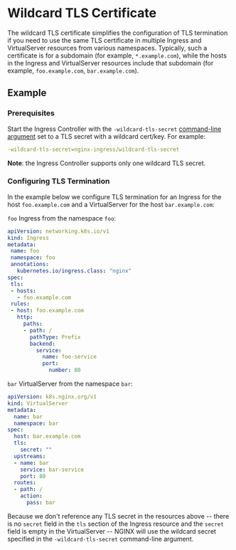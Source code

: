 # Wildcard TLS Certificate

The wildcard TLS certificate simplifies the configuration of TLS termination if you need to use the same TLS certificate in multiple Ingress and VirtualServer resources from various namespaces. Typically, such a certificate is for a subdomain (for example, `*.example.com`), while the hosts in the Ingress and VirtualServer resources include that subdomain (for example, `foo.example.com`, `bar.example.com`).

## Example

### Prerequisites

Start the Ingress Controller with the `-wildcard-tls-secret` [command-line argument](https://docs.nginx.com/nginx-ingress-controller/configuration/global-configuration/command-line-arguments/#cmdoption-wildcard-tls-secret) set to a TLS secret with a wildcard cert/key. For example:

```yaml
-wildcard-tls-secret=nginx-ingress/wildcard-tls-secret
```

**Note**: the Ingress Controller supports only one wildcard TLS secret.

### Configuring TLS Termination

In the example below we configure TLS termination for an Ingress for the host `foo.example.com` and a VirtualServer for the host `bar.example.com`:

`foo` Ingress from the namespace `foo`:

 ```yaml
apiVersion: networking.k8s.io/v1
kind: Ingress
metadata:
  name: foo
  namespace: foo
  annotations:
    kubernetes.io/ingress.class: "nginx"
spec:
  tls:
  - hosts:
    - foo.example.com
  rules:
  - host: foo.example.com
    http:
      paths:
      - path: /
        pathType: Prefix
        backend:
          service:
            name: foo-service
            port:
              number: 80
 ```

`bar` VirtualServer from the namespace `bar`:

```yaml
apiVersion: k8s.nginx.org/v1
kind: VirtualServer
metadata:
  name: bar
  namespace: bar
spec:
  host: bar.example.com
  tls:
    secret: "" 
  upstreams:
  - name: bar 
    service: bar-service
    port: 80
  routes:
  - path: /
    action:
      pass: bar
```

Because we don't reference any TLS secret in the resources above -- there is no `secret` field in the `tls` section of the Ingress resource and the `secret` field is empty in the VirtualServer -- NGINX will use the wildcard secret specified in the `-wildcard-tls-secret` command-line argument.
